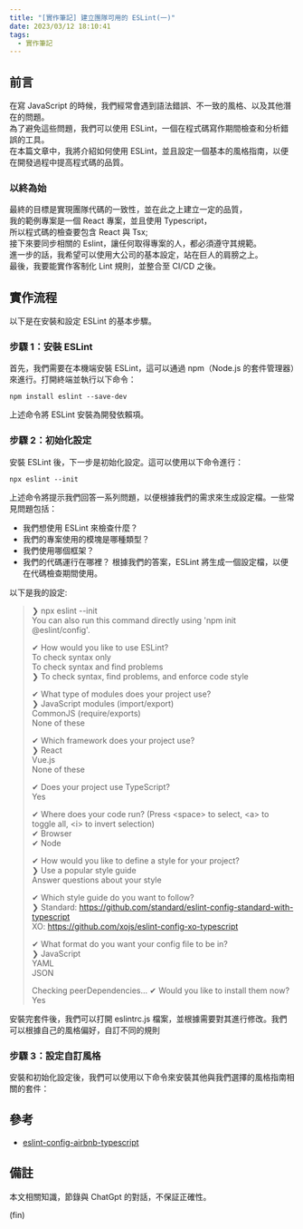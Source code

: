 ```yaml
---
title: "[實作筆記] 建立團隊可用的 ESLint(一)"
date: 2023/03/12 18:10:41
tags:
  - 實作筆記
---
```


## 前言

在寫 JavaScript 的時候，我們經常會遇到語法錯誤、不一致的風格、以及其他潛在的問題。  
為了避免這些問題，我們可以使用 ESLint，一個在程式碼寫作期間檢查和分析錯誤的工具。  
在本篇文章中，我將介紹如何使用 ESLint，並且設定一個基本的風格指南，以便在開發過程中提高程式碼的品質。

### 以終為始

最終的目標是實現團隊代碼的一致性，並在此之上建立一定的品質，  
我的範例專案是一個 React 專案，並且使用 Typescript，  
所以程式碼的檢查要包含 React 與 Tsx;  
接下來要同步相關的 Eslint，讓任何取得專案的人，都必須遵守其規範。  
進一步的話，我希望可以使用大公司的基本設定，站在巨人的肩膀之上。  
最後，我要能實作客制化 Lint 規則，並整合至 CI/CD 之後。

## 實作流程

以下是在安裝和設定 ESLint 的基本步驟。

### 步驟 1：安裝 ESLint

首先，我們需要在本機端安裝 ESLint，這可以通過 npm（Node.js 的套件管理器）來進行。打開終端並執行以下命令：

```terminal
npm install eslint --save-dev
```

上述命令將 ESLint 安裝為開發依賴項。

### 步驟 2：初始化設定

安裝 ESLint 後，下一步是初始化設定。這可以使用以下命令進行：

```terminal
npx eslint --init
```

上述命令將提示我們回答一系列問題，以便根據我們的需求來生成設定檔。一些常見問題包括：

- 我們想使用 ESLint 來檢查什麼？
- 我們的專案使用的模塊是哪種類型？
- 我們使用哪個框架？
- 我們的代碼運行在哪裡？
  根據我們的答案，ESLint 將生成一個設定檔，以便在代碼檢查期間使用。

以下是我的設定:

> ❯ npx eslint --init  
> You can also run this command directly using 'npm init @eslint/config'.
>
> ✔ How would you like to use ESLint?  
> To check syntax only  
> To check syntax and find problems  
> ❯ To check syntax, find problems, and enforce code style
>
> ✔ What type of modules does your project use?  
> ❯ JavaScript modules (import/export)  
> CommonJS (require/exports)  
> None of these
>
> ✔ Which framework does your project use?  
> ❯ React  
> Vue.js  
> None of these
>
> ✔ Does your project use TypeScript?  
> Yes
>
> ✔ Where does your code run? (Press \<space\> to select, \<a\> to toggle all, \<i\> to invert selection)  
> ✔ Browser  
> ✔ Node
>
> ✔ How would you like to define a style for your project?  
> ❯ Use a popular style guide  
> Answer questions about your style
>
> ✔ Which style guide do you want to follow?  
> ❯ Standard: <https://github.com/standard/eslint-config-standard-with-typescript>  
> XO: <https://github.com/xojs/eslint-config-xo-typescript>
>
> ✔ What format do you want your config file to be in?  
> ❯ JavaScript  
> YAML  
> JSON
>
> Checking peerDependencies...
> ✔ Would you like to install them now? Yes

安裝完套件後，我們可以打開 eslintrc.js 檔案，並根據需要對其進行修改。我們可以根據自己的風格偏好，自訂不同的規則

### 步驟 3：設定自訂風格

安裝和初始化設定後，我們可以使用以下命令來安裝其他與我們選擇的風格指南相關的套件：

## 參考

- [eslint-config-airbnb-typescript](https://www.npmjs.com/package/eslint-config-airbnb-typescript)

## 備註

本文相關知識，節錄與 ChatGpt 的對話，不保証正確性。

(fin)

